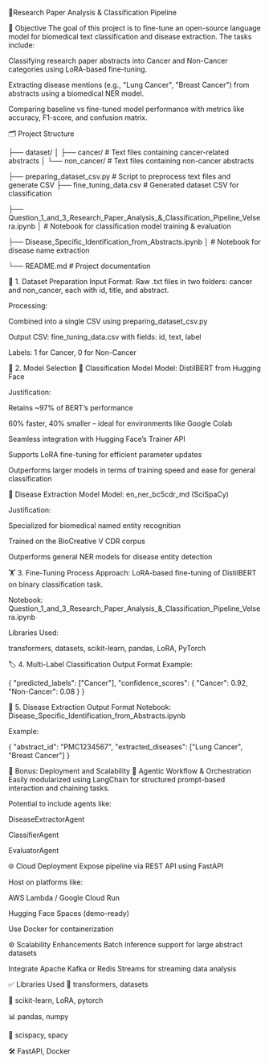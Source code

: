 📄Research Paper Analysis & Classification Pipeline

🎯 Objective
The goal of this project is to fine-tune an open-source language model for biomedical text classification and disease extraction. The tasks include:

Classifying research paper abstracts into Cancer and Non-Cancer categories using LoRA-based fine-tuning.

Extracting disease mentions (e.g., "Lung Cancer", "Breast Cancer") from abstracts using a biomedical NER model.

Comparing baseline vs fine-tuned model performance with metrics like accuracy, F1-score, and confusion matrix.


🗂️ Project Structure

├── dataset/
│   ├── cancer/               # Text files containing cancer-related abstracts
│   └── non_cancer/           # Text files containing non-cancer abstracts

├── preparing_dataset_csv.py  # Script to preprocess text files and generate CSV
├── fine_tuning_data.csv      # Generated dataset CSV for classification

├── Question_1_and_3_Research_Paper_Analysis_&_Classification_Pipeline_Velsera.ipynb
│                             # Notebook for classification model training & evaluation

├── Disease_Specific_Identification_from_Abstracts.ipynb
│                             # Notebook for disease name extraction

└── README.md                 # Project documentation

🧪 1. Dataset Preparation
Input Format: Raw .txt files in two folders: cancer and non_cancer, each with id, title, and abstract.

Processing:

Combined into a single CSV using preparing_dataset_csv.py

Output CSV: fine_tuning_data.csv with fields: id, text, label

Labels: 1 for Cancer, 0 for Non-Cancer


🧠 2. Model Selection
🔹 Classification Model
Model: DistilBERT from Hugging Face

Justification:

Retains ~97% of BERT’s performance

60% faster, 40% smaller – ideal for environments like Google Colab

Seamless integration with Hugging Face’s Trainer API

Supports LoRA fine-tuning for efficient parameter updates

Outperforms larger models in terms of training speed and ease for general classification

🔹 Disease Extraction Model
Model: en_ner_bc5cdr_md (SciSpaCy)

Justification:

Specialized for biomedical named entity recognition

Trained on the BioCreative V CDR corpus

Outperforms general NER models for disease entity detection


🏋️ 3. Fine-Tuning Process
Approach: LoRA-based fine-tuning of DistilBERT on binary classification task.

Notebook: Question_1_and_3_Research_Paper_Analysis_&_Classification_Pipeline_Velsera.ipynb

Libraries Used:

transformers, datasets, scikit-learn, pandas, LoRA, PyTorch


🏷️ 4. Multi-Label Classification Output Format
Example:

{
  "predicted_labels": ["Cancer"],
  "confidence_scores": {
    "Cancer": 0.92,
    "Non-Cancer": 0.08
  }
}


🧬 5. Disease Extraction Output Format
Notebook: Disease_Specific_Identification_from_Abstracts.ipynb

Example:

{
  "abstract_id": "PMC1234567",
  "extracted_diseases": ["Lung Cancer", "Breast Cancer"]
}


🚀 Bonus: Deployment and Scalability
🔧 Agentic Workflow & Orchestration
Easily modularized using LangChain for structured prompt-based interaction and chaining tasks.

Potential to include agents like:

DiseaseExtractorAgent

ClassifierAgent

EvaluatorAgent


🌐 Cloud Deployment
Expose pipeline via REST API using FastAPI

Host on platforms like:

AWS Lambda / Google Cloud Run

Hugging Face Spaces (demo-ready)

Use Docker for containerization


⚙️ Scalability Enhancements
Batch inference support for large abstract datasets

Integrate Apache Kafka or Redis Streams for streaming data analysis


✅ Libraries Used
🤗 transformers, datasets

🧠 scikit-learn, LoRA, pytorch

📊 pandas, numpy

🧬 scispacy, spacy

🛠️ FastAPI, Docker

